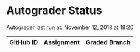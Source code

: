 # Autograder Status
Autograder last run at: November 12, 2018 at 18:20

| GitHub ID | Assignment | Graded Branch |
|-----------|------------|---------------|
